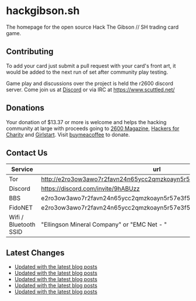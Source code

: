 # hackgibson.sh
The homepage for the open source Hack The Gibson // SH trading card game.


## Contributing

To add your card just submit a pull request with your card's front art, it would be added to the next run of set after community play testing.

Game play and discussions over the project is held the r2600 discord server. Come join us at [Discord](https://discord.com/invite/9hABUzz) or via IRC at https://www.scuttled.net/


## Donations

Your donation of $13.37 or more is welcome and helps the hacking community at large with proceeds going to [2600 Magazine](https://2600.com/), [Hackers for Charity](https://hackersforcharity.org) and [Girlstart](https://girlstart.org).  Visit [buymeacoffee](https://www.buymeacoffee.com/hackgibson.sh) to donate.


## Contact Us

Service | url
-|-
Tor | http://e2ro3ow3awo7r2favn24n65ycc2qmzkoayn5r57e3f56nvjwdcgg32ad.onion
Discord | https://discord.com/invite/9hABUzz
BBS | e2ro3ow3awo7r2favn24n65ycc2qmzkoayn5r57e3f56nvjwdcgg32ad.onion:23
FidoNET | e2ro3ow3awo7r2favn24n65ycc2qmzkoayn5r57e3f56nvjwdcgg32ad.onion:24554
Wifi / Bluetooth SSID | "Ellingson Mineral Company" or "EMC Net - <fidonet address>"

## Latest Changes
<!-- BLOG-POST-LIST:START -->
- [Updated with the latest blog posts](https://github.com/DFW2600/hackgibson.sh/commit/2e727267b9c0fdc709498bdf868a96cd47bed7ba)
- [Updated with the latest blog posts](https://github.com/DFW2600/hackgibson.sh/commit/556add111b4af6a5d09f6163250cfe5ef75b1788)
- [Updated with the latest blog posts](https://github.com/DFW2600/hackgibson.sh/commit/2bcb4cfb8961096ecc59a8c2d6ce842bf4dfe78b)
- [Updated with the latest blog posts](https://github.com/DFW2600/hackgibson.sh/commit/e3147cad14aadb4d4179d2e0b33ab00addd5a784)
- [Updated with the latest blog posts](https://github.com/DFW2600/hackgibson.sh/commit/dac22445be5c369d40cab4938b0d84bd95105410)
<!-- BLOG-POST-LIST:END -->
